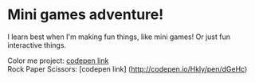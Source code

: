 Mini games adventure!
=======

I learn best when I'm making fun things, like mini games! Or just fun interactive things.


Color me project: [codepen link](http://codepen.io/Hkly/pen/leIwK)      
Rock Paper Scissors: [codepen link] (http://codepen.io/Hkly/pen/dGeHc)
